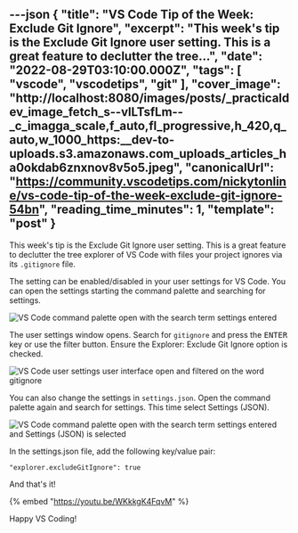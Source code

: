 ---json
{
  "title": "VS Code Tip of the Week: Exclude Git Ignore",
  "excerpt": "This week's tip is the Exclude Git Ignore user setting. This is a great feature to declutter the tree...",
  "date": "2022-08-29T03:10:00.000Z",
  "tags": [
    "vscode",
    "vscodetips",
    "git"
  ],
  "cover_image": "http://localhost:8080/images/posts/_practicaldev_image_fetch_s--vlLTsfLm--_c_imagga_scale,f_auto,fl_progressive,h_420,q_auto,w_1000_https:__dev-to-uploads.s3.amazonaws.com_uploads_articles_ha0okdab6znxnov8v5o5.jpeg",
  "canonicalUrl": "https://community.vscodetips.com/nickytonline/vs-code-tip-of-the-week-exclude-git-ignore-54bn",
  "reading_time_minutes": 1,
  "template": "post"
}
---

This week's tip is the Exclude Git Ignore user setting. This is a great feature to declutter the tree explorer of VS Code with files your project ignores via its `.gitignore` file.

The setting can be enabled/disabled in your user settings for VS Code. You can open the settings starting the command palette and searching for settings.

![VS Code command palette open with the search term settings entered](http://localhost:8080/images/posts/_uploads_articles_joetfhq6eij4ikvh0jjv.png)

The user settings window opens. Search for `gitignore` and press the <kbd>ENTER</kbd> key or use the filter button. Ensure the Explorer: Exclude Git Ignore option is checked.

![VS Code user settings user interface open and filtered on the word gitignore](http://localhost:8080/images/posts/_uploads_articles_cdmc4fiaxbnpyyclmize.png)
 
You can also change the settings in `settings.json`. Open the command palette again and search for settings. This time select Settings (JSON).

![VS Code command palette open with the search term settings entered and Settings (JSON) is selected](http://localhost:8080/images/posts/_uploads_articles_i4stn97fb36eqvheamry.png)
 
In the settings.json file, add the following key/value pair:

`"explorer.excludeGitIgnore": true`

And that's it!

{% embed "https://youtu.be/WKkkgK4FqvM" %}

Happy VS Coding!
